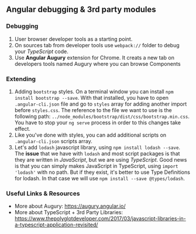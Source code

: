 ## Angular debugging & 3rd party modules

### Debugging
1. User browser developer tools as a starting point.
2. On sources tab from developer tools use `webpack://` folder to debug your *TypeScript* code.
3. Use **Angular Augury** extension for Chrome. It creats a new tab on developers tools named Augury where you can browse Components

### Extending
1. Adding `bootstrap` styles. On a terminal window you can install `npm install bootstrap --save`. With that installed, you have to open `.angular-cli.json` file and go to `styles` array for adding another import before `styles.css`. The reference to the file we want to use is the following path: `../node_modules/bootstrap/dist/css/bootstrap.min.css`. You have to stop your `ng serve` process in order to this changes take effect.
2. Like you've done with styles, you can add additional scripts on `.angular-cli.json` scripts array. 
3. Let's add `lodash` javascript library, using `npm install lodash --save`. The **issue** that we have with `lodash` and most script packages is that they are written in *JavaScript*, but we are using *TypeScript*. Good news is that you can simply makes JavaScript in TypeScript, using `import 'lodash'` with no path. But if they exist, it's better to use Type Definitions for lodash. In that case we will use `npm install --save @types/lodash`.

### Useful Links & Resources
- More about Augury: https://augury.angular.io/
- More about TypeScript + 3rd Party Libraries: https://www.thepolyglotdeveloper.com/2017/03/javascript-libraries-in-a-typescript-application-revisited/

